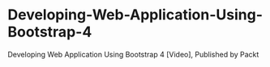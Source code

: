 # Developing-Web-Application-Using-Bootstrap-4
Developing Web Application Using Bootstrap 4 [Video], Published by Packt
